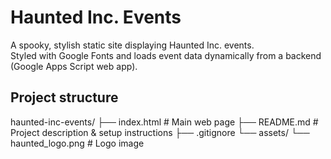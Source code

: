 # Haunted Inc. Events

A spooky, stylish static site displaying Haunted Inc. events.  
Styled with Google Fonts and loads event data dynamically from a backend (Google Apps Script web app).

## Project structure
haunted-inc-events/ 
├── index.html # Main web page
├── README.md # Project description & setup instructions
├── .gitignore
└── assets/
  └── haunted_logo.png # Logo image
